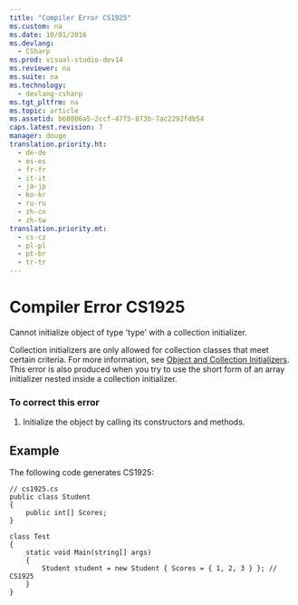 ```yaml
---
title: "Compiler Error CS1925"
ms.custom: na
ms.date: 10/01/2016
ms.devlang: 
  - CSharp
ms.prod: visual-studio-dev14
ms.reviewer: na
ms.suite: na
ms.technology: 
  - devlang-csharp
ms.tgt_pltfrm: na
ms.topic: article
ms.assetid: b60806a5-2ccf-47f5-873b-7ac2292fdb54
caps.latest.revision: 7
manager: douge
translation.priority.ht: 
  - de-de
  - es-es
  - fr-fr
  - it-it
  - ja-jp
  - ko-kr
  - ru-ru
  - zh-cn
  - zh-tw
translation.priority.mt: 
  - cs-cz
  - pl-pl
  - pt-br
  - tr-tr
---
```

# Compiler Error CS1925
Cannot initialize object of type 'type' with a collection initializer.  
  
 Collection initializers are only allowed for collection classes that meet certain criteria. For more information, see [Object and Collection Initializers](../Topic/Object%20and%20Collection%20Initializers%20\(C%23%20Programming%20Guide\).md). This error is also produced when you try to use the short form of an array initializer nested inside a collection initializer.  
  
### To correct this error  
  
1.  Initialize the object by calling its constructors and methods.  
  
## Example  
 The following code generates CS1925:  
  
```  
// cs1925.cs  
public class Student  
{  
    public int[] Scores;  
}  
  
class Test  
{  
    static void Main(string[] args)  
    {  
        Student student = new Student { Scores = { 1, 2, 3 } }; // CS1925  
    }  
}  
```